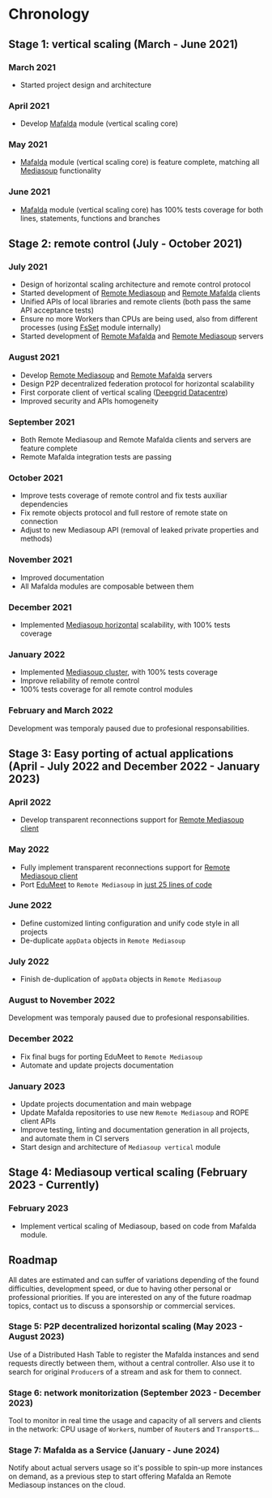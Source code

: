 # Chronology

## Stage 1: vertical scaling (March - June 2021)

### March 2021

- Started project design and architecture

### April 2021

- Develop [Mafalda](Mafalda) module (vertical scaling core)

### May 2021

- [Mafalda](Mafalda) module (vertical scaling core) is feature complete,
  matching all [Mediasoup](https://mediasoup.org/) functionality

### June 2021

- [Mafalda](Mafalda) module (vertical scaling core) has 100% tests coverage for
  both lines, statements, functions and branches

## Stage 2: remote control (July - October 2021)

### July 2021

- Design of horizontal scaling architecture and remote control protocol
- Started development of [Remote Mediasoup](Remote-Mediasoup-client) and
  [Remote Mafalda](Remote-Mafalda-client) clients
- Unified APIs of local libraries and remote clients (both pass the same API
  acceptance tests)
- Ensure no more Workers than CPUs are being used, also from different processes
  (using [FsSet](FsSet) module internally)
- Started development of [Remote Mafalda](Remote-Mafalda-server) and
  [Remote Mediasoup](Remote-Mediasoup-server) servers

### August 2021

- Develop [Remote Mediasoup](Remote-Mediasoup-server) and
  [Remote Mafalda](Remote-Mafalda-server) servers
- Design P2P decentralized federation protocol for horizontal scalability
- First corporate client of vertical scaling
  ([Deepgrid Datacentre](https://deepgrid.in/))
- Improved security and APIs homogeneity

### September 2021

- Both Remote Mediasoup and Remote Mafalda clients and servers are feature
  complete
- Remote Mafalda integration tests are passing

### October 2021

- Improve tests coverage of remote control and fix tests auxiliar dependencies
- Fix remote objects protocol and full restore of remote state on connection
- Adjust to new Mediasoup API (removal of leaked private properties and methods)

### November 2021

- Improved documentation
- All Mafalda modules are composable between them

### December 2021

- Implemented [Mediasoup horizontal](Mediasoup-horizontal) scalability, with
  100% tests coverage

### January 2022

- Implemented [Mediasoup cluster](Mediasoup-cluster), with 100% tests coverage
- Improve reliability of remote control
- 100% tests coverage for all remote control modules

### February and March 2022

Development was temporaly paused due to profesional responsabilities.

## Stage 3: Easy porting of actual applications (April - July 2022 and December 2022 - January 2023)

### April 2022

- Develop transparent reconnections support for
  [Remote Mediasoup client](Remote-Mediasoup-client)

### May 2022

- Fully implement transparent reconnections support for
  [Remote Mediasoup client](Remote-Mediasoup-client)
- Port [EduMeet](https://github.com/edumeet/edumeet) to `Remote Mediasoup` in
  [just 25 lines of code]()

### June 2022

- Define customized linting configuration and unify code style in all projects
- De-duplicate `appData` objects in `Remote Mediasoup`

### July 2022

- Finish de-duplication of `appData` objects in `Remote Mediasoup`

### August to November 2022

Development was temporaly paused due to profesional responsabilities.

### December 2022

- Fix final bugs for porting EduMeet to `Remote Mediasoup`
- Automate and update projects documentation

### January 2023

- Update projects documentation and main webpage
- Update Mafalda repositories to use new `Remote Mediasoup` and ROPE client APIs
- Improve testing, linting and documentation generation in all projects, and
  automate them in CI servers
- Start design and architecture of `Mediasoup vertical` module

## Stage 4: Mediasoup vertical scaling (February 2023 - Currently)

### February 2023

- Implement vertical scaling of Mediasoup, based on code from Mafalda module.

## Roadmap

All dates are estimated and can suffer of variations depending of the found
difficulties, development speed, or due to having other personal or professional
priorities. If you are interested on any of the future roadmap topics, contact us
to discuss a sponsorship or commercial services.

### Stage 5: P2P decentralized horizontal scaling (May 2023 - August 2023)

Use of a Distributed Hash Table to register the Mafalda instances and send
requests directly between them, without a central controller. Also use it to
search for original `Producer`s of a stream and ask for them to connect.

### Stage 6: network monitorization (September 2023 - December 2023)

Tool to monitor in real time the usage and capacity of all servers and clients
in the network: CPU usage of `Worker`s, number of `Router`s and `Transport`s...

### Stage 7: Mafalda as a Service (January - June 2024)

Notify about actual servers usage so it's possible to spin-up more instances on
demand, as a previous step to start offering Mafalda an Remote Mediasoup instances
on the cloud.
